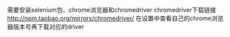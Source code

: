 需要安装selenium包、chrome浏览器和chromedriver
chromedriver下载链接 http://npm.taobao.org/mirrors/chromedriver/
在设置中查看自己的chrome浏览器版本号再下载对应的driver